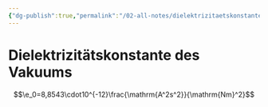```yaml
---
{"dg-publish":true,"permalink":"/02-all-notes/dielektrizitaetskonstante-des-vakuums/","dgHomeLink":true,"dgPassFrontmatter":false}
---
```


# Dielektrizitätskonstante des Vakuums
$$\e_0=8,8543\cdot10^{-12}\frac{\mathrm{A^2s^2}}{\mathrm{Nm}^2}$$